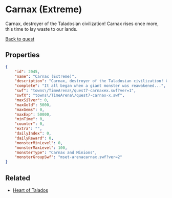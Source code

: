 # Carnax (Extreme)

Carnax, destroyer of the Taladosian civilization! Carnax rises once more, this time to lay waste to our lands.

[Back to quest](../quests.md)

## Properties

```json
{
    "id": 2045,
    "name": "Carnax (Extreme)",
    "description": "Carnax, destroyer of the Taladosian civilization! Carnax rises once more, this time to lay waste to our lands.",
    "complete": "It all began when a giant monster was reawakened...",
    "swf": "towns\/TimeArena\/quest7-carnaxex.swf?ver=1",
    "swfX": "towns\/TimeArena\/quest7-carnax-x.swf",
    "maxSilver": 0,
    "maxGold": 5000,
    "maxGems": 0,
    "maxExp": 50000,
    "minTime": 0,
    "counter": 0,
    "extra": "",
    "dailyIndex": 0,
    "dailyReward": 0,
    "monsterMinLevel": 0,
    "monsterMaxLevel": 100,
    "monsterType": "Carnax and Minions",
    "monsterGroupSwf": "mset-arenacarnax.swf?ver=2"
}
```

## Related

- [Heart of Talados](../items/21537-heart-of-talados.md)

